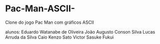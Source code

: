 # Pac-Man-ASCII-
Clone do jogo Pac Man com gráficos ASCII

alunos: 
Eduardo Watanabe de Oliveira
João Augusto Conson Silva
Lucas Arruda da Silva
Caio Kenzo Sato
Victor Sasuke Fukui
